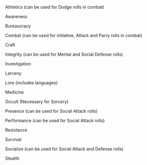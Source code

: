 Athletics (can be used for Dodge rolls in combat)

Awareness

Bureaucracy

Combat (can be used for initiative, Attack and Parry rolls in combat)

Craft

Integrity (can be used for Mental and Social Defense rolls)

Investigation

Larceny

Lore (includes languages)

Medicine

Occult (Necessary for Sorcery)

Presence (can be used for Social Attack rolls)

Performance (can be used for Social Attack rolls)

Resistance

Survival

Socialize (can be used for Social Attack and Defense rolls)

Stealth
